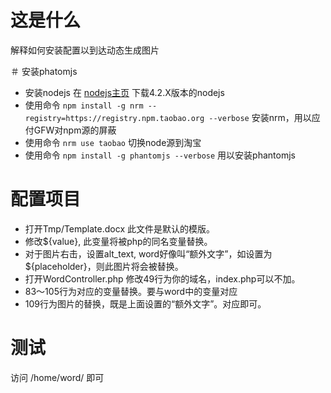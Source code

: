 # 这是什么 

解释如何安装配置以到达动态生成图片

＃ 安装phatomjs

- 安装nodejs 在 [nodejs主页](https://nodejs.org/en/) 下载4.2.X版本的nodejs
- 使用命令 `npm install -g nrm --registry=https://registry.npm.taobao.org --verbose` 安装nrm，用以应付GFW对npm源的屏蔽
- 使用命令 `nrm use taobao` 切换node源到淘宝
- 使用命令 `npm install -g phantomjs --verbose` 用以安装phantomjs

# 配置项目

- 打开Tmp/Template.docx 此文件是默认的模版。
- 修改${value}, 此变量将被php的同名变量替换。
- 对于图片右击，设置alt_text, word好像叫“额外文字”，如设置为${placeholder}，则此图片将会被替换。
- 打开WordController.php 修改49行为你的域名，index.php可以不加。
- 83～105行为对应的变量替换。要与word中的变量对应
- 109行为图片的替换，既是上面设置的“额外文字”。对应即可。


# 测试

访问 /home/word/ 即可

